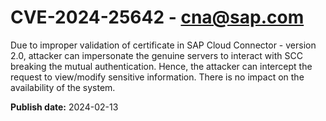 # CVE-2024-25642 - cna@sap.com

Due to improper validation of certificate in SAP Cloud Connector - version 2.0, attacker can impersonate the genuine servers to interact with SCC breaking the mutual authentication. Hence, the attacker can intercept the request to view/modify sensitive information. There is no impact on the availability of the system.



**Publish date:** 2024-02-13
